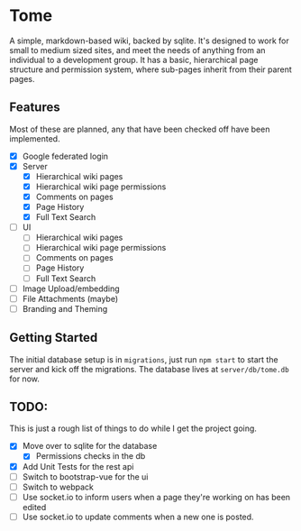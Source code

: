 # Tome

A simple, markdown-based wiki, backed by sqlite. It's designed to work for small to medium sized sites, and meet the
needs of anything from an individual to a development group. It has a basic, hierarchical page structure and permission
system, where sub-pages inherit from their parent pages.

## Features

Most of these are planned, any that have been checked off have been implemented.

* [X] Google federated login
* [X] Server
    * [X] Hierarchical wiki pages
    * [X] Hierarchical wiki page permissions
    * [X] Comments on pages
    * [X] Page History
    * [X] Full Text Search
* [ ] UI
    * [ ] Hierarchical wiki pages
    * [ ] Hierarchical wiki page permissions
    * [ ] Comments on pages
    * [ ] Page History
    * [ ] Full Text Search
* [ ] Image Upload/embedding
* [ ] File Attachments (maybe)
* [ ] Branding and Theming

## Getting Started

The initial database setup is in `migrations`, just run `npm start` to start the
server and kick off the migrations. The database lives at `server/db/tome.db`
for now.

## TODO:

This is just a rough list of things to do while I get the project going.

* [X] Move over to sqlite for the database
    * [X] Permissions checks in the db
* [X] Add Unit Tests for the rest api
* [ ] Switch to bootstrap-vue for the ui
* [ ] Switch to webpack
* [ ] Use socket.io to inform users when a page they're working on has been edited
* [ ] Use socket.io to update comments when a new one is posted.
